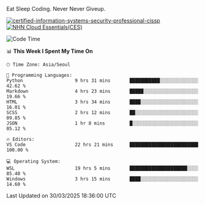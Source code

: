 Eat Sleep Coding.
Never Never Giveup.

[![certified-information-systems-security-professional-cissp](https://github.com/user-attachments/assets/d259884f-7f9a-4d80-a663-6968ead7464a)](https://www.credly.com/badges/f394a010-85a0-450b-9136-8043af01d71c/public_url)
[![NHN Cloud Essentials(CES)](https://github.com/user-attachments/assets/f405dcae-c923-424d-927f-e993bac10fa9)](https://www.nhncloud.com/kr/edu/certification/search)


<!--START_SECTION:waka-->
![Code Time](http://img.shields.io/badge/Code%20Time-4%2C027%20hrs%2046%20mins-blue)

📊 **This Week I Spent My Time On** 

```text
🕑︎ Time Zone: Asia/Seoul

💬 Programming Languages: 
Python                   9 hrs 31 mins       ███████████░░░░░░░░░░░░░░   42.62 % 
Markdown                 4 hrs 23 mins       █████░░░░░░░░░░░░░░░░░░░░   19.66 % 
HTML                     3 hrs 34 mins       ████░░░░░░░░░░░░░░░░░░░░░   16.01 % 
SCSS                     2 hrs 12 mins       ██░░░░░░░░░░░░░░░░░░░░░░░   09.85 % 
JSON                     1 hr 8 mins         █░░░░░░░░░░░░░░░░░░░░░░░░   05.12 % 

🔥 Editors: 
VS Code                  22 hrs 21 mins      █████████████████████████   100.00 % 

💻 Operating System: 
WSL                      19 hrs 5 mins       █████████████████████░░░░   85.40 % 
Windows                  3 hrs 15 mins       ████░░░░░░░░░░░░░░░░░░░░░   14.60 % 
```


 Last Updated on 30/03/2025 18:36:00 UTC
<!--END_SECTION:waka-->
